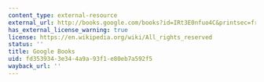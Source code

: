 ```yaml
---
content_type: external-resource
external_url: http://books.google.com/books?id=IRt3E0nfuo4C&printsec=frontcover
has_external_license_warning: true
license: https://en.wikipedia.org/wiki/All_rights_reserved
status: ''
title: Google Books
uid: fd353934-3e34-4a9a-93f1-e80eb7a592f5
wayback_url: ''
---
```

